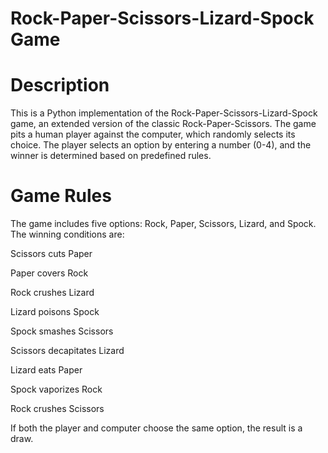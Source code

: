 # Rock-Paper-Scissors-Lizard-Spock Game

# Description

This is a Python implementation of the Rock-Paper-Scissors-Lizard-Spock game, an extended version of the classic Rock-Paper-Scissors. The game pits a human player against the computer, which randomly selects its choice. The player selects an option by entering a number (0-4), and the winner is determined based on predefined rules.

# Game Rules

The game includes five options: Rock, Paper, Scissors, Lizard, and Spock. The winning conditions are:





Scissors cuts Paper



Paper covers Rock



Rock crushes Lizard



Lizard poisons Spock



Spock smashes Scissors



Scissors decapitates Lizard



Lizard eats Paper



Spock vaporizes Rock



Rock crushes Scissors

If both the player and computer choose the same option, the result is a draw.
